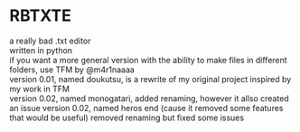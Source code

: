 # RBTXTE
a really bad .txt editor  
written in python  
if you want a more general version with the ability to make files in different folders, use TFM by @m4r1naaaa  
version 0.01, named doukutsu, is a rewrite of my original project inspired by my work in TFM  
version 0.02, named monogatari, added renaming, however it allso created an issue
version 0.02, named heros end (cause it removed some features that would be useful) removed renaming but fixed some issues
